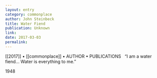 ```yaml
---
layout: entry
category: commonplace
author: John Steinbeck
title: Water Fiend
publication: Unknown
link:
date: 2017-03-03
permalink: 
---
```


[[2017]] • [[commonplace]] • AUTHOR • PUBLICATIONS 
 
“I am a water fiend... Water is everything to me.”

1948
